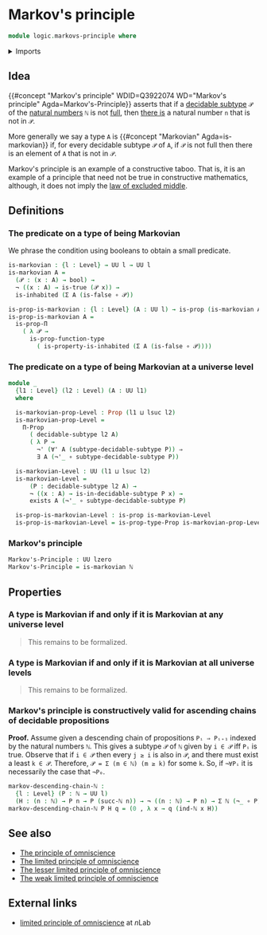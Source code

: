 # Markov's principle

```agda
module logic.markovs-principle where
```

<details><summary>Imports</summary>

```agda
open import elementary-number-theory.natural-numbers

open import foundation.booleans
open import foundation.decidable-subtypes
open import foundation.dependent-pair-types
open import foundation.disjunction
open import foundation.existential-quantification
open import foundation.function-types
open import foundation.inhabited-types
open import foundation.negation
open import foundation.universal-quantification
open import foundation.universe-levels

open import foundation-core.identity-types
open import foundation-core.propositions
open import foundation-core.sets

open import univalent-combinatorics.standard-finite-types
```

</details>

## Idea

{{#concept "Markov's principle" WDID=Q3922074 WD="Markov's principle" Agda=Markov's-Principle}}
asserts that if a [decidable subtype](foundation.decidable-subtypes.md) `𝒫` of
the [natural numbers](elementary-number-theory.natural-numbers.md) `ℕ` is not
[full](foundation.full-subtypes.md), then
[there is](foundation.existential-quantification.md) a natural number `n` that
is not in `𝒫`.

More generally we say a type `A` is {{#concept "Markovian" Agda=is-markovian}}
if, for every decidable subtype `𝒫` of `A`, if `𝒫` is not full then there is an
element of `A` that is not in `𝒫`.

Markov's principle is an example of a constructive taboo. That is, it is an
example of a principle that need not be true in constructive mathematics,
although, it does not imply the
[law of excluded middle](foundation.law-of-excluded-middle.md).

## Definitions

### The predicate on a type of being Markovian

We phrase the condition using booleans to obtain a small predicate.

```agda
is-markovian : {l : Level} → UU l → UU l
is-markovian A =
  (𝒫 : (x : A) → bool) →
  ¬ ((x : A) → is-true (𝒫 x)) →
  is-inhabited (Σ A (is-false ∘ 𝒫))

is-prop-is-markovian : {l : Level} (A : UU l) → is-prop (is-markovian A)
is-prop-is-markovian A =
  is-prop-Π
    ( λ 𝒫 →
      is-prop-function-type
        ( is-property-is-inhabited (Σ A (is-false ∘ 𝒫))))
```

### The predicate on a type of being Markovian at a universe level

```agda
module _
  {l1 : Level} (l2 : Level) (A : UU l1)
  where

  is-markovian-prop-Level : Prop (l1 ⊔ lsuc l2)
  is-markovian-prop-Level =
    Π-Prop
      ( decidable-subtype l2 A)
      ( λ P →
        ¬' (∀' A (subtype-decidable-subtype P)) ⇒
        ∃ A (¬'_ ∘ subtype-decidable-subtype P))

  is-markovian-Level : UU (l1 ⊔ lsuc l2)
  is-markovian-Level =
      (P : decidable-subtype l2 A) →
      ¬ ((x : A) → is-in-decidable-subtype P x) →
      exists A (¬'_ ∘ subtype-decidable-subtype P)

  is-prop-is-markovian-Level : is-prop is-markovian-Level
  is-prop-is-markovian-Level = is-prop-type-Prop is-markovian-prop-Level
```

### Markov's principle

```agda
Markov's-Principle : UU lzero
Markov's-Principle = is-markovian ℕ
```

## Properties

### A type is Markovian if and only if it is Markovian at any universe level

> This remains to be formalized.

### A type is Markovian if and only if it is Markovian at all universe levels

> This remains to be formalized.

### Markov's principle is constructively valid for ascending chains of decidable propositions

**Proof.** Assume given a descending chain of propositions `Pᵢ ⇒ Pᵢ₊₁` indexed
by the natural numbers `ℕ`. This gives a subtype `𝒫` of `ℕ` given by `i ∈ 𝒫` iff
`Pᵢ` is true. Observe that if `i ∈ 𝒫` then every `j ≥ i` is also in `𝒫`, and
there must exist a least `k ∈ 𝒫`. Therefore, `𝒫 = Σ (m ∈ ℕ) (m ≥ k)` for some
`k`. So, if `¬∀Pᵢ` it is necessarily the case that `¬P₀`.

```agda
markov-descending-chain-ℕ :
  {l : Level} (P : ℕ → UU l)
  (H : (n : ℕ) → P n → P (succ-ℕ n)) → ¬ ((n : ℕ) → P n) → Σ ℕ (¬_ ∘ P)
markov-descending-chain-ℕ P H q = (0 , λ x → q (ind-ℕ x H))
```

## See also

- [The principle of omniscience](foundation.principle-of-omniscience.md)
- [The limited principle of omniscience](foundation.limited-principle-of-omniscience.md)
- [The lesser limited principle of omniscience](foundation.lesser-limited-principle-of-omniscience.md)
- [The weak limited principle of omniscience](foundation.weak-limited-principle-of-omniscience.md)

## External links

- [limited principle of omniscience](https://ncatlab.org/nlab/show/limited+principle+of+omniscience)
  at $n$Lab
